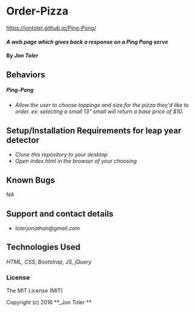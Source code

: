 # Order-Pizza
https://jontoler.github.io/Ping-Pong/
#### _A web page which gives back a response on a Ping Pong serve_

#### By _**Jon Toler**_

## Behaviors
##### Ping-Pong
* _Allow the user to choose toppings and size for the pizza they'd like to order. ex: selecting a small 13" small will return a base price of $10._



## Setup/Installation Requirements for leap year detector
* _Clone this repository to your desktop_
* _Open index.html in the browser of your choosing_



## Known Bugs
_NA_

## Support and contact details
* _tolerjonathan@gmail.com_


## Technologies Used
_HTML,
CSS,
Bootstrap,
JS,
jQuery_

### License
The MIT License (MIT)

Copyright (c) 2016 **_Jon Toler **
